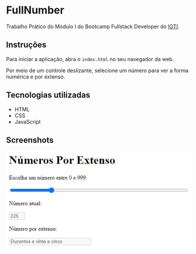 # FullNumber
Trabalho Prático do Módulo I do Bootcamp Fullstack Developer do [IGTI](https://igti.com.br).

## Instruções
Para iniciar a aplicação, abra o `index.html` no seu navegador da web.

Por meio de um controle deslizante, selecione um número para ver a forma numérica e por extenso.

## Tecnologias utilizadas
- HTML
- CSS
- JavaScript

## Screenshots
![Interface do aplicativo](screenshot.png)

